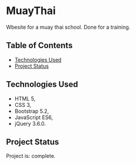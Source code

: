 # MuayThai

Wbesite for a muay thai school. Done for a training.

## Table of Contents

* [Technologies Used](#technologies-used)
* [Project Status](#project-status)


## Technologies Used
- HTML 5,
- CSS 3,
- Bootstrap 5.2,
- JavaScript ES6,
- jQuery 3.6.0.



## Project Status
Project is: complete.
